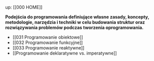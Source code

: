 up: [[000 HOME]]

**Podejścia do programowania definiujące własne zasady, koncepty, metodologie, narzędzia i techniki w celu budowania struktur oraz rozwiązywania problemów podczas tworzenia oprogramowania.**

- [[031 Programowanie obiektowe]]
- [[032 Programowanie funkcyjne]]
- [[033 Programowanie reaktywne]]
- [[Programowanie deklaratywne vs. imperatywne]]